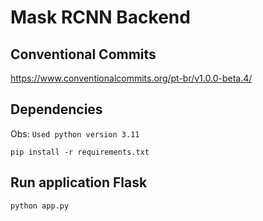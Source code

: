 # Mask RCNN Backend


## Conventional Commits
https://www.conventionalcommits.org/pt-br/v1.0.0-beta.4/
## Dependencies
Obs: `Used python version 3.11`
  
    pip install -r requirements.txt

## Run application Flask
    python app.py

